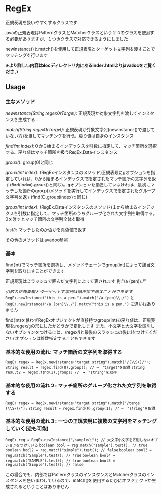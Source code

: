 # RegEx
正規表現を扱いやすくするクラスです

javaの正規表現はPatternクラスとMatcherクラスという２つのクラスを使用する必要がありますが、１つのクラスで対応できるようにしました

newInstance()とmatch()を使用して正規表現とターゲット文字列を渡すことでマッチングを行います

__※より詳しい内容はdocディレクトリ内にあるindex.htmlよりjavadocをご覧ください__

## Usage
### 主なメソッド
_newInstance(String regexOrTarget)_: 正規表現か対象文字列を渡してインスタンスを生成する

_match(String regexOrTarget)_: 正規表現か対象文字列(newInstance()で渡していない方)を渡してマッチングを行う。戻り値は自身のインスタンス

_find(int index)_:０から始まるインデックスを引数に指定して、マッチ箇所を選択する。戻り値はマッチ箇所を扱うRegEx.Dataインスタンス

_group()_: group(0)と同じ

_group(int index)_: (RegExインスタンスのメソッド)正規表現にgオプションを指定していれば、0から始まるインデックスで指定されたマッチ箇所の文字列を返す(find(index).group()と同じ)。gオプションを指定していなければ、最初にマッチした箇所のgroup()メソッドを実行してインデックスで指定されたグループ文字列を返す(find(0).group(index)と同じ)

_group(int index)_: (RegEx.Dataインスタンスのメソッド)１から始まるインデックスを引数に指定して、マッチ箇所のうちグループ化された文字列を取得する。0を渡すとマッチ箇所の文字列全体を取得

_test()_: マッチしたのか否かを真偽値で返す

その他のメソッドはjavadoc参照

### 基本
find(int)でマッチ箇所を選択し、メソッドチェーンでgroup(int)によって該当文字列を取り出すことができます

正規表現はスラッシュで囲んだ文字列によって表されます
例:"/a (pen)\\./"

_引数の正規表現とターゲット文字列は順不同で渡すことができます_
`RegEx.newInstance("this is a pen.").match("/a (pen)\\./")`
と
`RegEx.newInstance("/a (pen)\\./").match("this is a pen.")`
に違いはありません

find(int)を使わずRegExオブジェクトが直接持つgroup(int)の戻り値は、正規表現を/regex/gの形にしたかどうかで変化します
また、小文字と大文字を区別しないオプションをつけるには、/regex/iと最後のスラッシュの後にiをつけてください
オプションは複数指定することもできます

### 基本的な使用の流れ: マッチ箇所の文字列を取得する
`RegEx regex = RegEx.newInstance("target string").match("/(\\S+)/");`
`String result = regex.find(0).group(); // →　"target"を取得`
`String result2 = regex.find(1).group() //　→　"string"を取得`

### 基本的な使用の流れ２: マッチ箇所のグループ化された文字列を取得する
`RegEx regex = RegEx.newInstance("target string").match("/targe (\\S+)/");`
`String result = regex.find(0).group(1); // →　"string"を取得`

### 基本的な使用の流れ３: 一つの正規表現に複数の文字列をマッチングしていく(逆も可能)
`RegEx reg = RegEx.newInstance("/sample/i"); // 大文字小文字を区別しないオプションをつけている`
`boolean bool = reg.match("sample").test(); // true`
`boolean bool2 = reg.match("simple").test(); // false`
`boolean bool3 = reg.match("Sample").test(); // true`
`boolean bool4 = reg.match("SAMPLE").test(); // true`
`boolean bool5 = reg.match("Simple").test(); // false`

この場合でも、内部ではPatternクラスのインスタンスとMatcherクラスのインスタンスを使いまわしているので、match()を使用するたびにオブジェクトが生成されるということはありません
